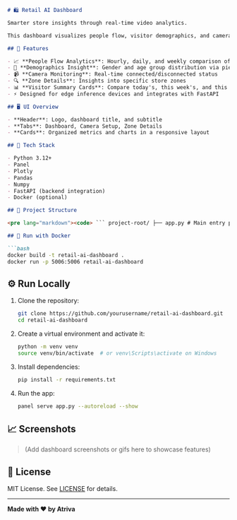 
```markdown
# 🛍️ Retail AI Dashboard

Smarter store insights through real-time video analytics.

This dashboard visualizes people flow, visitor demographics, and camera analytics powered by edge AI. Built with [Panel](https://panel.holoviz.org/) and [Plotly](https://plotly.com/), it is designed for use with Jetson, Rockchip, and other edge devices.

## 🚀 Features

- 📈 **People Flow Analytics**: Hourly, daily, and weekly comparison of foot traffic
- 🎯 **Demographics Insight**: Gender and age group distribution via pie charts
- 📹 **Camera Monitoring**: Real-time connected/disconnected status
- 🔍 **Zone Details**: Insights into specific store zones
- 📊 **Visitor Summary Cards**: Compare today's, this week's, and this month's visitors with historical data
- ⚡ Designed for edge inference devices and integrates with FastAPI

## 🖥️ UI Overview

- **Header**: Logo, dashboard title, and subtitle
- **Tabs**: Dashboard, Camera Setup, Zone Details
- **Cards**: Organized metrics and charts in a responsive layout

## 🧱 Tech Stack

- Python 3.12+
- Panel
- Plotly
- Pandas
- Numpy
- FastAPI (backend integration)
- Docker (optional)

## 📂 Project Structure

<pre lang="markdown"><code> ``` project-root/ ├── app.py # Main entry point ├── requirements.txt # Dependencies ├── README.md # This file └── src/ ├── components/ │ ├── people_flow.py # People flow logic + chart │ ├── visitor_summary.py # Summary cards and stats │ └── demographics.py # Pie charts for gender/age └── layout/ ├── header.py # Header pane with logo/title ├── home.py # Main dashboard ├── camera_setup.py # Camera setup UI └── zone_details.py # Zone detail page ``` </code></pre>

## 🐳 Run with Docker

```bash
docker build -t retail-ai-dashboard .
docker run -p 5006:5006 retail-ai-dashboard
```

## ⚙️ Run Locally

1. Clone the repository:
   ```bash
   git clone https://github.com/yourusername/retail-ai-dashboard.git
   cd retail-ai-dashboard
   ```

2. Create a virtual environment and activate it:
   ```bash
   python -m venv venv
   source venv/bin/activate  # or venv\Scripts\activate on Windows
   ```

3. Install dependencies:
   ```bash
   pip install -r requirements.txt
   ```

4. Run the app:
   ```bash
   panel serve app.py --autoreload --show
   ```

## 📈 Screenshots

> (Add dashboard screenshots or gifs here to showcase features)

## 📄 License

MIT License. See [LICENSE](LICENSE) for details.

---

**Made with ❤️ by Atriva**
```
